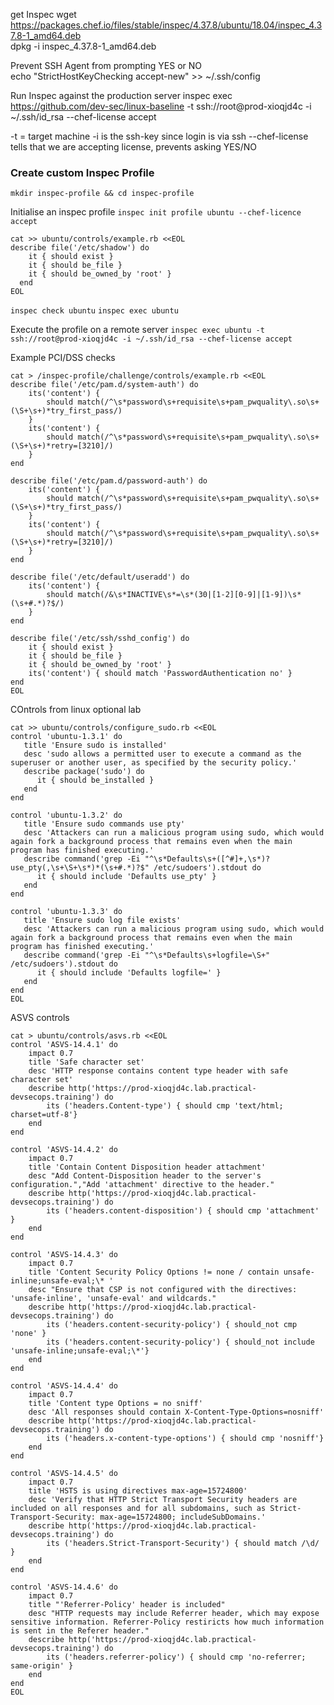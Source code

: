 get Inspec
wget https://packages.chef.io/files/stable/inspec/4.37.8/ubuntu/18.04/inspec_4.37.8-1_amd64.deb  
dpkg -i inspec_4.37.8-1_amd64.deb  

Prevent SSH Agent from prompting YES or NO  
echo "StrictHostKeyChecking accept-new" >> ~/.ssh/config  

Run Inspec against the production server
inspec exec https://github.com/dev-sec/linux-baseline -t ssh://root@prod-xioqjd4c -i ~/.ssh/id_rsa --chef-license accept  

-t = target machine
-i is the ssh-key since login is via ssh
--chef-license tells that we are accepting license, prevents asking YES/NO

### Create custom Inspec Profile
`mkdir inspec-profile && cd inspec-profile`

Initialise an inspec profile
`inspec init profile ubuntu --chef-licence accept`

```
cat >> ubuntu/controls/example.rb <<EOL
describe file('/etc/shadow') do
    it { should exist }
    it { should be_file }
    it { should be_owned_by 'root' }
  end
EOL
```

`inspec check ubuntu`
`inspec exec ubuntu`

Execute the profile on a remote server
`inspec exec ubuntu -t ssh://root@prod-xioqjd4c -i ~/.ssh/id_rsa --chef-license accept`

Example PCI/DSS checks
```
cat > /inspec-profile/challenge/controls/example.rb <<EOL
describe file('/etc/pam.d/system-auth') do
    its('content') { 
        should match(/^\s*password\s+requisite\s+pam_pwquality\.so\s+(\S+\s+)*try_first_pass/)
    }
    its('content') {
        should match(/^\s*password\s+requisite\s+pam_pwquality\.so\s+(\S+\s+)*retry=[3210]/)
    }
end

describe file('/etc/pam.d/password-auth') do
    its('content') { 
        should match(/^\s*password\s+requisite\s+pam_pwquality\.so\s+(\S+\s+)*try_first_pass/)
    }
    its('content') {
        should match(/^\s*password\s+requisite\s+pam_pwquality\.so\s+(\S+\s+)*retry=[3210]/)
    }
end

describe file('/etc/default/useradd') do
    its('content') {
        should match(/&\s*INACTIVE\s*=\s*(30|[1-2][0-9]|[1-9])\s*(\s+#.*)?$/)
    }
end

describe file('/etc/ssh/sshd_config') do
    it { should exist }
    it { should be_file }
    it { should be_owned_by 'root' }
    its('content') { should match 'PasswordAuthentication no' }
end
EOL
```
COntrols from linux optional lab

```
cat >> ubuntu/controls/configure_sudo.rb <<EOL
control 'ubuntu-1.3.1' do
   title 'Ensure sudo is installed'
   desc 'sudo allows a permitted user to execute a command as the superuser or another user, as specified by the security policy.'
   describe package('sudo') do
      it { should be_installed }
   end
end

control 'ubuntu-1.3.2' do
   title 'Ensure sudo commands use pty'
   desc 'Attackers can run a malicious program using sudo, which would again fork a background process that remains even when the main program has finished executing.'
   describe command('grep -Ei "^\s*Defaults\s+([^#]+,\s*)?use_pty(,\s+\S+\s*)*(\s+#.*)?$" /etc/sudoers').stdout do
      it { should include 'Defaults use_pty' }
   end
end

control 'ubuntu-1.3.3' do
   title 'Ensure sudo log file exists'
   desc 'Attackers can run a malicious program using sudo, which would again fork a background process that remains even when the main program has finished executing.'
   describe command('grep -Ei "^\s*Defaults\s+logfile=\S+" /etc/sudoers').stdout do
      it { should include 'Defaults logfile=' }
   end
end
EOL
```
ASVS controls
```
cat > ubuntu/controls/asvs.rb <<EOL
control 'ASVS-14.4.1' do
    impact 0.7
    title 'Safe character set'
    desc 'HTTP response contains content type header with safe character set'
    describe http('https://prod-xioqjd4c.lab.practical-devsecops.training') do
        its ('headers.Content-type') { should cmp 'text/html; charset=utf-8'}
    end
end

control 'ASVS-14.4.2' do
    impact 0.7
    title 'Contain Content Disposition header attachment'
    desc "Add Content-Disposition header to the server's configuration.","Add 'attachment' directive to the header."
    describe http('https://prod-xioqjd4c.lab.practical-devsecops.training') do
        its ('headers.content-disposition') { should cmp 'attachment' }
    end
end

control 'ASVS-14.4.3' do
    impact 0.7
    title 'Content Security Policy Options != none / contain unsafe-inline;unsafe-eval;\* '
    desc "Ensure that CSP is not configured with the directives: 'unsafe-inline', 'unsafe-eval' and wildcards."
    describe http('https://prod-xioqjd4c.lab.practical-devsecops.training') do
        its ('headers.content-security-policy') { should_not cmp 'none' }
        its ('headers.content-security-policy') { should_not include 'unsafe-inline;unsafe-eval;\*'}
    end
end

control 'ASVS-14.4.4' do
    impact 0.7
    title 'Content type Options = no sniff'
    desc 'All responses should contain X-Content-Type-Options=nosniff'
    describe http('https://prod-xioqjd4c.lab.practical-devsecops.training') do
        its ('headers.x-content-type-options') { should cmp 'nosniff'}
    end
end

control 'ASVS-14.4.5' do
    impact 0.7
    title 'HSTS is using directives max-age=15724800'
    desc 'Verify that HTTP Strict Transport Security headers are included on all responses and for all subdomains, such as Strict-Transport-Security: max-age=15724800; includeSubDomains.'
    describe http('https://prod-xioqjd4c.lab.practical-devsecops.training') do
        its ('headers.Strict-Transport-Security') { should match /\d/ }
    end
end

control 'ASVS-14.4.6' do
    impact 0.7
    title "'Referrer-Policy' header is included"
    desc "HTTP requests may include Referrer header, which may expose sensitive information. Referrer-Policy restiricts how much information is sent in the Referer header."
    describe http('https://prod-xioqjd4c.lab.practical-devsecops.training') do
        its ('headers.referrer-policy') { should cmp 'no-referrer; same-origin' }
    end
end
EOL
```



